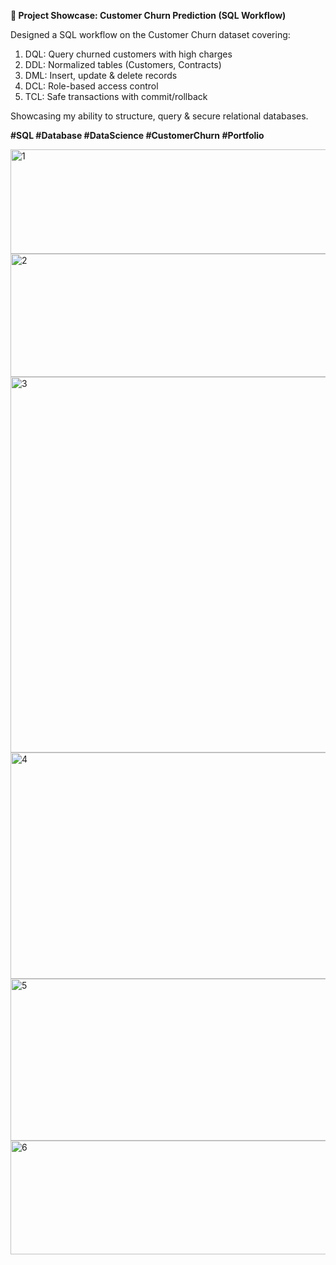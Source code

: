 **🚀 Project Showcase: Customer Churn Prediction (SQL Workflow)**

Designed a SQL workflow on the Customer Churn dataset covering:

1. DQL: Query churned customers with high charges
2.  DDL: Normalized tables (Customers, Contracts)
3. DML: Insert, update & delete records
4. DCL: Role-based access control
5. TCL: Safe transactions with commit/rollback

Showcasing my ability to structure, query & secure relational databases.

**#SQL #Database #DataScience #CustomerChurn #Portfolio**

<img width="680" height="167" alt="1" src="https://github.com/user-attachments/assets/def0cfe9-1cea-400d-b6a3-61827541675a" />
<img width="1045" height="197" alt="2" src="https://github.com/user-attachments/assets/fb4151d7-49b9-403d-9254-8a1b03b140a4" />
<img width="911" height="601" alt="3" src="https://github.com/user-attachments/assets/0e8f3faf-9c4c-4b10-9e64-3896f03bff99" />
<img width="1038" height="362" alt="4" src="https://github.com/user-attachments/assets/28c798d0-953b-46f4-b980-4fe10ffd9881" />
<img width="1038" height="259" alt="5" src="https://github.com/user-attachments/assets/2ade474b-fda0-4a9b-b80e-0ac986f9f31b" />
<img width="1030" height="182" alt="6" src="https://github.com/user-attachments/assets/8d41cba3-ff85-4157-b261-d07dc689a954" />










